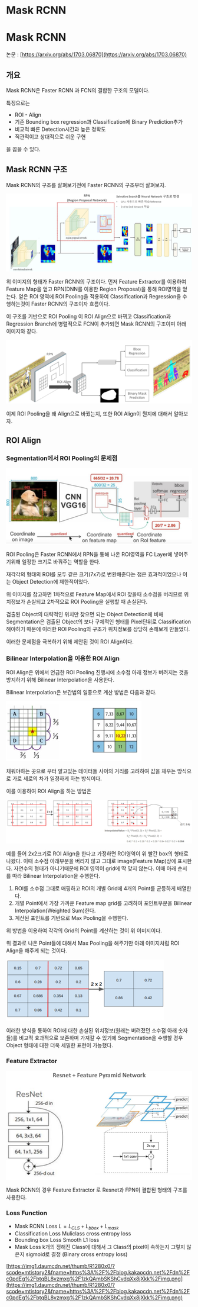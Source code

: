 # Mask RCNN

# Mask RCNN

논문 : [https://arxiv.org/abs/1703.06870](https://arxiv.org/abs/1703.06870)

## 개요

Mask RCNN은 Faster RCNN 과 FCN의 결합한 구조의 모델이다. 

특징으로는 

- ROI - Align
- 기존 Bounding box regression과 Classification에 Binary Prediction추가
- 비교적 빠른 Detection시간과 높은 정확도
- 직관적이고 상대적으로 쉬운 구현

을 꼽을 수 있다. 

## Mask RCNN 구조

Mask RCNN의 구조를 살펴보기전에 Faster RCNN의 구조부터 살펴보자. 

![Screenshot from 2022-06-10 22-42-29.png](Mask%20RCNN%2037a3bf8fe93b4187838c871335e859a3/Screenshot_from_2022-06-10_22-42-29.png)

위 이미지의 형태가 Faster RCNN의 구조이다. 
먼저 Feature Extractor를 이용하여 Feature Map을 얻고 RPN(DNN를 이용한 Region Proposal)을 통해 ROI영역을 얻는다. 
얻은 ROI 영역에 ROI Pooling을 적용하여 Classification과 Regression을 수행하는것이 Faster RCNN의 구조이자 흐름이다. 

이 구조를 기반으로 ROI Pooling 이 ROI Align으로 바뀌고 Classification과 Regression Branch에 병렬적으로 FCN이 추가되면 Mask RCNN의 구조이며 아래 이미지와 같다. 

![Screenshot from 2022-06-10 22-45-51.png](Mask%20RCNN%2037a3bf8fe93b4187838c871335e859a3/Screenshot_from_2022-06-10_22-45-51.png)

이제 ROI Pooling을 왜 Align으로 바꿨는지, 또한 ROI Align이 뭔지에 대해서 알아보자. 

## ROI Align

### Segmentation에서 ROI Pooling의 문제점

![Screenshot from 2022-06-10 22-47-53.png](Mask%20RCNN%2037a3bf8fe93b4187838c871335e859a3/Screenshot_from_2022-06-10_22-47-53.png)

ROI Pooling은 Faster RCNN에서 RPN을 통해 나온 ROI영역을 FC Layer에 넣어주기위해 일정한 크기로 바꿔주는 역할을 한다. 

재각각의 형태의 ROI를 모두 같은 크기(7x7)로 변환해준다는 점은 효과적이었으나 이는 Object Detection에 제한적이었다. 

위 이미지를 참고하면 1차적으로 Feature Map에서 ROI 찾을때 소수점을 버리므로 위치정보가 손실되고 2차적으로 ROI Pooling을 실행할 때 손실된다. 

검출된 Object의 대략적인 위치만 찾으면 되는 Object Detection에 비해 Segmentation은 검출된 Object의 보다 구체적인 형태를 Pixel단위로 Classification해야하기 때문에 이러한 ROI Pooling의 구조가 위치정보를 상당히 손해보게 만들었다. 

이러한 문제점을 극복하기 위해 제안된 것이 ROI Align이다. 

### Bilinear Interpolation을 이용한 ROI Align

ROI Align은 위에서 언급한 ROI Pooling 진행시에 소수점 아래 정보가 버려지는 것을 방지하기 위해 Bilinear Interpolation을 사용한다. 

Bilinear Interpolation은 보간법의 일종으로 계산 방법은 다음과 같다. 

  

![Screenshot from 2022-06-10 23-12-27.png](Mask%20RCNN%2037a3bf8fe93b4187838c871335e859a3/Screenshot_from_2022-06-10_23-12-27.png)

채워야하는 곳으로 부터 알고있는 데이터들 사이의 거리를 고려하여 값을 채우는 방식으로 가로 세로의 차가 일정하게 하는 방식이다. 

이를 이용하여 ROI Align을 하는 방법은 

![Screenshot from 2022-06-10 23-47-00.png](Mask%20RCNN%2037a3bf8fe93b4187838c871335e859a3/Screenshot_from_2022-06-10_23-47-00.png)

예를 들어 2x2크기로 ROI Align을 한다고 가정하면 
ROI영역이 위 빨간 box의 형태로 나왔다. 이때 소수점 아래부분을 버리지 않고 그대로 image(Feature Map)상에 표시한다. 자연수의 형태가 아니기때문에 ROI 영역이 grid에 딱 맞지 않는다. 
이때 아래 순서를 따라 Bilinear Interpolation을 수행한다. 

1. ROI를 소수점 그대로 매핑하고 ROI의 개별 Grid에 4개의 Point를 균등하게 배열한다. 
2. 개별 Point에서 가장 가까운 Feature map grid를 고려하여 포인트부분을 Bilinear Interpolation(Weighted Sum)한다. 
3. 계산된 포인트를 기반으로 Max Pooling을 수행한다. 

위 방법을 이용하여 각각의 Grid의 Point를 계산하는 것이 위 이미지이다. 

위 결과로 나온 Point들에 대해서 Max Pooling을 해주기만 아래 이미지처럼 ROI Align을 해주게 되는 것이다. 

![Screenshot from 2022-06-10 23-52-33.png](Mask%20RCNN%2037a3bf8fe93b4187838c871335e859a3/Screenshot_from_2022-06-10_23-52-33.png)

이러한 방식을 통하여 ROI에 대한 손실된 위치정보(원래는 버려졌던 소수점 아래 숫자들)를 비교적 효과적으로 보존하며 가져갈 수 있기에 Segmentation을 수행할 경우 Object 형태에 대한 더욱 세밀한 표현이 가능했다. 

### Feature Extractor

![Screenshot from 2022-06-10 23-57-47.png](Mask%20RCNN%2037a3bf8fe93b4187838c871335e859a3/Screenshot_from_2022-06-10_23-57-47.png)

Mask RCNN의 경우 Feature Extractor 로 Resnet과 FPN이 결합된 형태의 구조를 사용한다. 

### Loss Function

- Mask RCNN Loss
$L = L_{CLS} + L_{bbox} + L_{mask}$
- Classification Loss
Muliclass cross entropy loss
- Bounding box Loss 
Smooth L1 loss
- Mask Loss 
k개의 정해진 Class에 대해서 그 Class의 pixel이 속하는지 그렇지 않은지 sigmoid로 결정 
(Binary cross entropy loss)

[https://img1.daumcdn.net/thumb/R1280x0/?scode=mtistory2&fname=https%3A%2F%2Fblog.kakaocdn.net%2Fdn%2Fc0pdEg%2FbtqBL8vzmxg%2F1zkQAmbSKShCvdqXx8jXkk%2Fimg.png](https://img1.daumcdn.net/thumb/R1280x0/?scode=mtistory2&fname=https%3A%2F%2Fblog.kakaocdn.net%2Fdn%2Fc0pdEg%2FbtqBL8vzmxg%2F1zkQAmbSKShCvdqXx8jXkk%2Fimg.png)